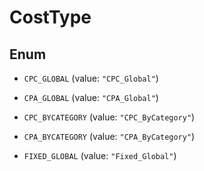 
# CostType

## Enum


* `CPC_GLOBAL` (value: `"CPC_Global"`)

* `CPA_GLOBAL` (value: `"CPA_Global"`)

* `CPC_BYCATEGORY` (value: `"CPC_ByCategory"`)

* `CPA_BYCATEGORY` (value: `"CPA_ByCategory"`)

* `FIXED_GLOBAL` (value: `"Fixed_Global"`)



